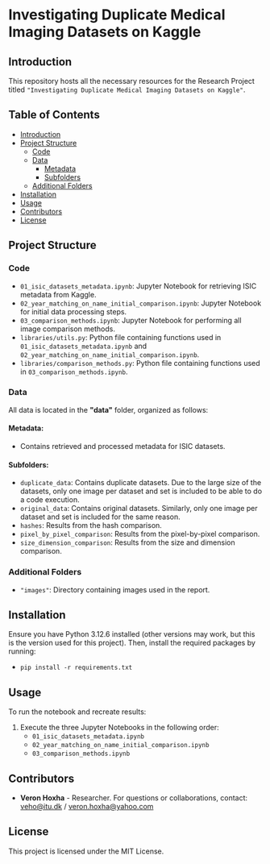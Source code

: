 # Investigating Duplicate Medical Imaging Datasets on Kaggle


## Introduction
This repository hosts all the necessary resources for the Research Project titled ``"Investigating Duplicate Medical Imaging Datasets on Kaggle"``.

## Table of Contents
- [Introduction](#introduction)
- [Project Structure](#project-structure)
  - [Code](#code)
  - [Data](#data)
    - [Metadata](#metadata)
    - [Subfolders](#subfolders)
  - [Additional Folders](#additional-folders)
- [Installation](#installation)
- [Usage](#usage)
- [Contributors](#contributors)
- [License](#license)

## Project Structure

### Code
- `01_isic_datasets_metadata.ipynb`: Jupyter Notebook for retrieving ISIC metadata from Kaggle.
- `02_year_matching_on_name_initial_comparison.ipynb`: Jupyter Notebook for initial data processing steps.
- `03_comparison_methods.ipynb`: Jupyter Notebook for performing all image comparison methods.
- `libraries/utils.py`: Python file containing functions used in `01_isic_datasets_metadata.ipynb` and `02_year_matching_on_name_initial_comparison.ipynb`.
- `libraries/comparison_methods.py`: Python file containing functions used in `03_comparison_methods.ipynb`.

### Data
All data is located in the **"data"** folder, organized as follows:

#### Metadata:

- Contains retrieved and processed metadata for ISIC datasets.

#### Subfolders:

- `duplicate_data`: Contains duplicate datasets. Due to the large size of the datasets, only one image per dataset and set is included to be able to do a code execution.
- `original_data`: Contains original datasets. Similarly, only one image per dataset and set is included for the same reason.
- `hashes`: Results from the hash comparison.
- `pixel_by_pixel_comparison`: Results from the pixel-by-pixel comparison.
- `size_dimension_comparison`: Results from the size and dimension comparison.


### Additional Folders
- `"images"`: Directory containing images used in the report.

## Installation
Ensure you have Python 3.12.6 installed (other versions may work, but this is the version used for this project). Then, install the required packages by running:
- `pip install -r requirements.txt`

## Usage
To run the notebook and recreate results:
1. Execute the three Jupyter Notebooks in the following order:
    - `01_isic_datasets_metadata.ipynb`
	- `02_year_matching_on_name_initial_comparison.ipynb`
	- `03_comparison_methods.ipynb`

## Contributors
- **Veron Hoxha** - Researcher. For questions or collaborations, contact: veho@itu.dk / veron.hoxha@yahoo.com

## License
This project is licensed under the MIT License.
